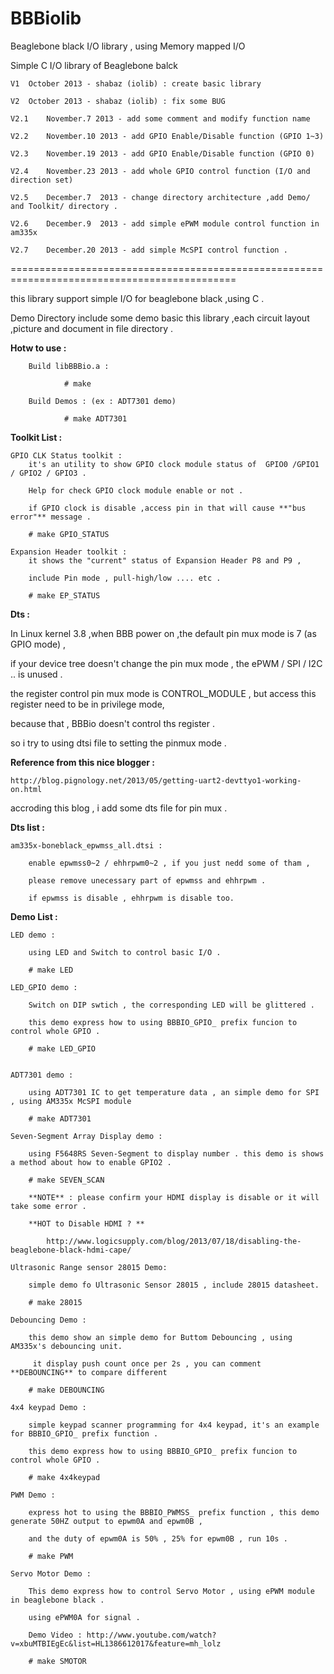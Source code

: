 BBBiolib
=======

Beaglebone black I/O library , using Memory mapped I/O

Simple C I/O library of Beaglebone balck

	V1 	October 2013 - shabaz (iolib) : create basic library 

	V2 	October 2013 - shabaz (iolib) : fix some BUG

	V2.1	November.7 2013 - add some comment and modify function name

	V2.2	November.10 2013 - add GPIO Enable/Disable function (GPIO 1~3)

	V2.3	November.19 2013 - add GPIO Enable/Disable function (GPIO 0)

	V2.4	November.23 2013 - add whole GPIO control function (I/O and direction set)

	V2.5	December.7  2013 - change directory architecture ,add Demo/ and Toolkit/ directory .

	V2.6	December.9  2013 - add simple ePWM module control function in am335x

	V2.7	December.20 2013 - add simple McSPI control function .

=============================================================================================

this library support simple I/O for beaglebone black ,using C .

Demo Directory include some demo basic this library ,each circuit layout ,picture and document in file directory .


**Hotw to use :**

        Build libBBBio.a :

                # make

        Build Demos : (ex : ADT7301 demo)

                # make ADT7301

**Toolkit List :**

	GPIO CLK Status toolkit :
		it's an utility to show GPIO clock module status of  GPIO0 /GPIO1 / GPIO2 / GPIO3 . 

		Help for check GPIO clock module enable or not .

		if GPIO clock is disable ,access pin in that will cause **"bus error"** message .

		# make GPIO_STATUS

	Expansion Header toolkit :
		it shows the "current" status of Expansion Header P8 and P9 ,

		include Pin mode , pull-high/low .... etc .

		# make EP_STATUS


**Dts :**

In Linux kernel 3.8 ,when BBB power on ,the default pin mux mode is 7 (as GPIO mode) , 

if your device tree doesn't change the pin mux mode , the ePWM / SPI / I2C .. is unused .

the register control pin mux mode is CONTROL_MODULE , but access this register need to be in privilege mode,

because that , BBBio doesn't control ths register .

so i try to using dtsi file to setting the pinmux mode .
	
**Reference from this nice blogger  :**

	http://blog.pignology.net/2013/05/getting-uart2-devttyo1-working-on.html

accroding this blog , i add some dts file for pin mux .
	
**Dts list :**
		
	am335x-boneblack_epwmss_all.dtsi :

		enable epwmss0~2 / ehhrpwm0~2 , if you just nedd some of tham ,

		please remove unecessary part of epwmss and ehhrpwm .

		if epwmss is disable , ehhrpwm is disable too.


**Demo List :**

	LED demo :

		using LED and Switch to control basic I/O .

		# make LED

	LED_GPIO demo :

		Switch on DIP swtich , the corresponding LED will be glittered .

		this demo express how to using BBBIO_GPIO_ prefix funcion to control whole GPIO .

		# make LED_GPIO


	ADT7301 demo :

		using ADT7301 IC to get temperature data , an simple demo for SPI , using AM335x McSPI module

		# make ADT7301

	Seven-Segment Array Display demo :

		using F5648RS Seven-Segment to display number . this demo is shows a method about how to enable GPIO2 .

		# make SEVEN_SCAN

		**NOTE** : please confirm your HDMI display is disable or it will take some error .

		**HOT to Disable HDMI ? **

			http://www.logicsupply.com/blog/2013/07/18/disabling-the-beaglebone-black-hdmi-cape/ 

	Ultrasonic Range sensor 28015 Demo:

		simple demo fo Ultrasonic Sensor 28015 , include 28015 datasheet.

		# make 28015

	Debouncing Demo :

		this demo show an simple demo for Buttom Debouncing , using AM335x's debouncing unit.

		 it display push count once per 2s , you can comment **DEBOUNCING** to compare different

		# make DEBOUNCING
		
	4x4 keypad Demo :

		simple keypad scanner programming for 4x4 keypad, it's an example for BBBIO_GPIO_ prefix function .

		this demo express how to using BBBIO_GPIO_ prefix funcion to control whole GPIO .

		# make 4x4keypad

	PWM Demo :

		express hot to using the BBBIO_PWMSS_ prefix function , this demo generate 50HZ output to epwm0A and epwm0B ,

		and the duty of epwm0A is 50% , 25% for epwm0B , run 10s .

		# make PWM

	Servo Motor Demo :

		This demo express how to control Servo Motor , using ePWM module in beaglebone black .

		using ePWM0A for signal .

		Demo Video : http://www.youtube.com/watch?v=xbuMTBIEgEc&list=HL1386612017&feature=mh_lolz

		# make SMOTOR
